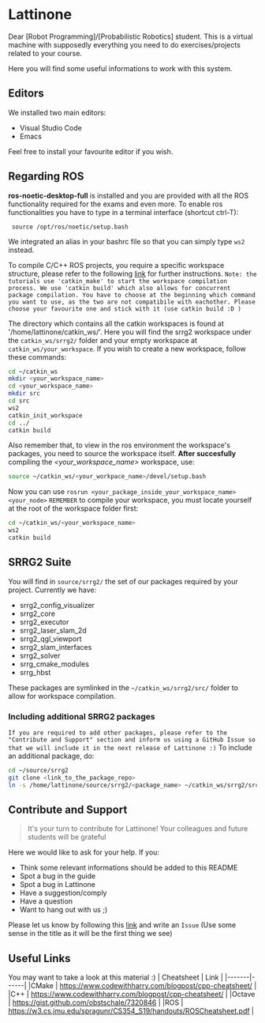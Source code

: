 # Lattinone

Dear [Robot Programming]/[Probabilistic Robotics] student.
This is a virtual machine with supposedly everything you need to do exercises/projects related to your course.

Here you will find some useful informations to work with this system.
## Editors
We installed two main editors:

  - Visual Studio Code
  - Emacs

Feel free to install your favourite editor if you wish.

## Regarding ROS
**ros-noetic-desktop-full** is installed and you are provided with all the ROS functionality required for the exams and even more.
To enable ros functionalities you have to type in a terminal interface (shortcut ctrl-T):

     source /opt/ros/noetic/setup.bash

We integrated an alias in your bashrc file so that you can simply type `ws2` instead.

To compile C/C++ ROS projects, you require a specific workspace structure, please refer to the following [link](http://wiki.ros.org/catkin/Tutorials/create_a_workspace) for further instructions.
  `Note: the tutorials use 'catkin_make' to start the workspace compilation process. We use 'catkin build' which also allows for concurrent package compilation. You have to choose at the beginning which command you want to use, as the two are not compatibile with eachother. Please choose your favourite one and stick with it (use catkin build :D )`

     
    
  The directory which contains all the catkin workspaces is found at '/home/lattinone/catkin_ws/'.
  Here you will find the srrg2 workspace under the `catkin_ws/srrg2/` folder and your empty workspace at
  `catkin_ws/your_workspace`.
  If you wish to create a new workspace, follow these commands:

```sh
cd ~/catkin_ws
mkdir <your_workspace_name>
cd <your_workspace_name>
mkdir src
cd src
ws2
catkin_init_workspace
cd ../
catkin build
```
  Also remember that, to view in the ros environment the workspace's packages, you need to source the workspace itself.
  __After succesfully__ compiling the _<your_workspace_name>_ workspace, use:
```sh
source ~/catkin_ws/<your_workpace_name>/devel/setup.bash
```
Now you can use `rosrun <your_package_inside_your_workspace_name> <your_node>`
`REMEMBER` to compile your workspace, you must locate yourself at the root of the workspace folder first:
```sh
cd ~/catkin_ws/<your_workspace_name>
ws2
catkin build
```
       
## SRRG2 Suite 
You will find in `source/srrg2/` the set of our packages required by your project. Currently we have:
- srrg2\_config\_visualizer
- srrg2\_core
- srrg2\_executor
- srrg2\_laser\_slam\_2d
- srrg2\_qgl\_viewport
- srrg2\_slam\_interfaces
- srrg2\_solver
- srrg\_cmake\_modules
- srrg\_hbst

These packages are symlinked in the  `~/catkin_ws/srrg2/src/` folder to allow for workspace compilation.
### Including additional SRRG2 packages
`If you are required to add other packages, please refer to the "Contribute and Support" section and inform us using a GitHub Issue so that we will include it in the next release of Lattinone :)`
To include an additional package, do:
```sh
cd ~/source/srrg2
git clone <link_to_the_package_repo>
ln -s /home/lattinone/source/srrg2/<package_name> ~/catkin_ws/srrg2/src
```
    
## Contribute and Support
> It's your turn to contribute for Lattinone!
> Your colleagues and future students will be grateful

Here we would like to ask for your help.
If you:
- Think some relevant informations should be added to this README
- Spot a bug in the guide
- Spot a bug in Lattinone
- Have a suggestion/comply
- Have a question
- Want to hang out with us ;)

Please let us know by following this [link](https://github.com/EmanueleGiacomini/lattinone_readme/issues) and write an `Issue`
(Use some sense in the title as it will be the first thing we see)

## Useful Links
You may want to take a look at this material :)
| Cheatsheet | Link |
|-------|------|
|CMake | https://www.codewithharry.com/blogpost/cpp-cheatsheet/ |
|C++ | https://www.codewithharry.com/blogpost/cpp-cheatsheet/ |
|Octave | https://gist.github.com/obstschale/7320846 |
|ROS | https://w3.cs.jmu.edu/spragunr/CS354_S19/handouts/ROSCheatsheet.pdf |
